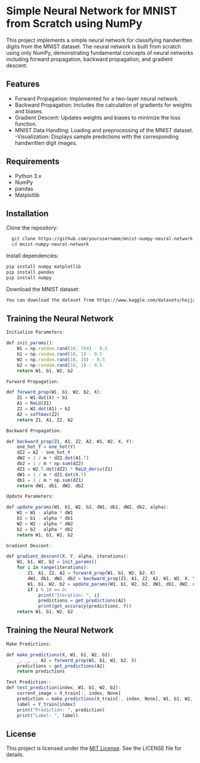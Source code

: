 
# Simple Neural Network for MNIST from Scratch using NumPy

This project implements a simple neural network for classifying handwritten digits from the MNIST dataset. The neural network is built from scratch using only NumPy, demonstrating fundamental concepts of neural networks including forward propagation, backward propagation, and gradient descent.


## Features

- Forward Propagation: Implemented for a two-layer neural network.
- Backward Propagation: Includes the calculation of gradients for weights and biases.
- Gradient Descent: Updates weights and biases to minimize the loss function.
- MNIST Data Handling: Loading and preprocessing of the MNIST dataset.
-Visualization: Displays sample predictions with the corresponding handwritten digit images.


## Requirements
- Python 3.x
- NumPy
- pandas
- Matplotlib
## Installation

Clone the repository:

```bash
  git clone https://github.com/yourusername/mnist-numpy-neural-network.git
  cd mnist-numpy-neural-network
```

Install dependencies:
```bash
pip install numpy matplotlib
pip install pandas
pip install numpy
```
Download the MNIST dataset:
```bash
You can download the dataset from https://www.kaggle.com/datasets/hojjatk/mnist-dataset or use the provided script.
```
## Training the Neural Network

```javascript
Initialize Parameters:

def init_params():
    W1 = np.random.rand(10, 784) - 0.5
    b1 = np.random.rand(10, 1) - 0.5
    W2 = np.random.rand(10, 10) - 0.5
    b2 = np.random.rand(10, 1) - 0.5
    return W1, b1, W2, b2
```
```javascript
Forward Propagation:

def forward_prop(W1, b1, W2, b2, X):
    Z1 = W1.dot(X) + b1
    A1 = ReLU(Z1)
    Z2 = W2.dot(A1) + b2
    A2 = softmax(Z2)
    return Z1, A1, Z2, A2
```
```javascript
Backward Propagation:

def backward_prop(Z1, A1, Z2, A2, W1, W2, X, Y):
    one_hot_Y = one_hot(Y)
    dZ2 = A2 - one_hot_Y
    dW2 = 1 / m * dZ2.dot(A1.T)
    db2 = 1 / m * np.sum(dZ2)
    dZ1 = W2.T.dot(dZ2) * ReLU_deriv(Z1)
    dW1 = 1 / m * dZ1.dot(X.T)
    db1 = 1 / m * np.sum(dZ1)
    return dW1, db1, dW2, db2
```
```javascript
Update Parameters:

def update_params(W1, b1, W2, b2, dW1, db1, dW2, db2, alpha):
    W1 = W1 - alpha * dW1
    b1 = b1 - alpha * db1    
    W2 = W2 - alpha * dW2  
    b2 = b2 - alpha * db2    
    return W1, b1, W2, b2
```
```javascript
Gradient Descent:

def gradient_descent(X, Y, alpha, iterations):
    W1, b1, W2, b2 = init_params()
    for i in range(iterations):
        Z1, A1, Z2, A2 = forward_prop(W1, b1, W2, b2, X)
        dW1, db1, dW2, db2 = backward_prop(Z1, A1, Z2, A2, W1, W2, X, Y)
        W1, b1, W2, b2 = update_params(W1, b1, W2, b2, dW1, db1, dW2, db2, alpha)
        if i % 10 == 0:
            print("Iteration: ", i)
            predictions = get_predictions(A2)
            print(get_accuracy(predictions, Y))
    return W1, b1, W2, b2
```
## Training the Neural Network
```javascript
Make Predictions:

def make_predictions(X, W1, b1, W2, b2):
    _, _, _, A2 = forward_prop(W1, b1, W2, b2, X)
    predictions = get_predictions(A2)
    return predictions
```
```javascript
Test Prediction::
def test_prediction(index, W1, b1, W2, b2):
    current_image = X_train[:, index, None]
    prediction = make_predictions(X_train[:, index, None], W1, b1, W2, b2)
    label = Y_train[index]
    print("Prediction: ", prediction)
    print("Label: ", label)
```

## License

This project is licensed under the [MIT License](https://choosealicense.com/licenses/mit/). See the LICENSE file for details.

